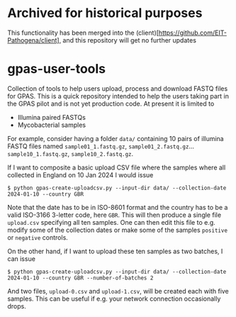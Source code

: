# Archived for historical purposes
This functionality has been merged into the (client)[https://github.com/EIT-Pathogena/client], and this repository will get no further updates

# gpas-user-tools
Collection of tools to help users upload, process and download FASTQ files for GPAS. This is a quick repository intended to help the users taking part in the GPAS pilot and is not yet production code. At present it is limited to
* Illumina paired FASTQs
* Mycobacterial samples

For example, consider having a folder `data/` containing 10 pairs of illumina FASTQ files named `sample01_1.fastq.gz`, `sample01_2.fastq.gz`... `sample10_1.fastq.gz`, `sample10_2.fastq.gz`.

If I want to composite a basic upload CSV file where the samples where all collected in England on 10 Jan 2024 I would issue

```
$ python gpas-create-uploadcsv.py --input-dir data/ --collection-date 2024-01-10 --country GBR
```

Note that the date has to be in ISO-8601 format and the country has to be a valid ISO-3166 3-letter code, here `GBR`. This will then produce a single file `upload.csv` specifying all ten samples. One can then edit this file to e.g. modify some of the collection dates or make some of the samples `positive` or `negative` controls.

On the other hand, if I want to upload these ten samples as two batches, I can issue

```
$ python gpas-create-uploadcsv.py --input-dir data/ --collection-date 2024-01-10 --country GBR --number-of-batches 2
```

And two files, `upload-0.csv` and `upload-1.csv`, will be created each with five samples. This can be useful if e.g. your network connection occasionally drops.


